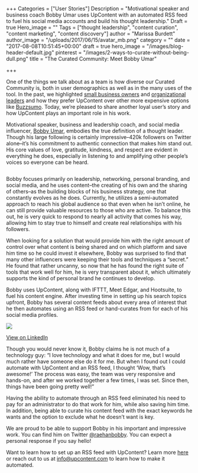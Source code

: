 +++
Categories = ["User Stories"]
Description = "Motivational speaker and business coach Bobby Umar uses UpContent with an automated RSS feed to fuel his social media accounts and build his thought leadership."
Draft = true
Hero_image = ""
Tags = ["thought leadership", "content curation", "content marketing", "content discovery"]
author = "Marissa Burdett"
author_image = "/uploads/2017/06/15/avatar_mb.png"
category = ""
date = "2017-08-08T10:51:45+00:00"
draft = true
hero_image = "/images/blog-header-default.jpg"
pinterest = "/images/2-ways-to-curate-without-being-dull.png"
title = "The Curated Community: Meet Bobby Umar"

+++


One of the things we talk about as a team is how diverse our Curated Community is, both in user demographics as well as in the many uses of the tool. In the past, we highlighted [small business owners](https://upcontent.com/post/buzzsumo-alternative/) and [organizational leaders](https://upcontent.com/post/curated-community-jim-mckenzie/) and how they prefer UpContent over other more expensive options like [Buzzsumo](https://upcontent.com/post/buzzsumo-alternative/). Today, we’re pleased to share another loyal user’s story and how UpContent plays an important role in his work.

Motivational speaker, business and leadership coach, and social media influencer, [Bobby Umar](https://twitter.com/raehanbobby), embodies the true definition of a thought leader. Though his large following is certainly impressive–420k followers on Twitter alone–it’s his commitment to authentic connection that makes him stand out. His core values of love, gratitude, kindness, and respect are evident in everything he does, especially in listening to and amplifying other people’s voices so everyone can be heard.

<img src="/uploads/2017/08/14/Group%204.png" alt="" class=" forestry--none forestry--none" style="float: none;">

Bobby focuses primarily on leadership, networking, personal branding, and social media, and he uses content–the creating of his own and the sharing of others–as the building blocks of his business strategy, one that constantly evolves as he does. Currently, he utilizes a semi-automated approach to reach his global audience so that even when he isn’t online, he can still provide valuable resources to those who are active. To balance this out, he is very quick to respond to nearly all activity that comes his way, allowing him to stay true to himself and create real relationships with his followers.

When looking for a solution that would provide him with the right amount of control over what content is being shared and on which platform and save him time so he could invest it elsewhere, Bobby was surprised to find that many other influencers were keeping their tools and techniques a “secret.” He found that rather uncanny, so now that he has found the right suite of tools that work well for him, he is very transparent about it, which ultimately supports the kind of personal brand he continues to develop.

Bobby uses UpContent, along with IFTTT, Meet Edgar, and Hootsuite, to fuel his content engine. After investing time in setting up his search topics upfront, Bobby has several content feeds about every area of interest that he then automates using an RSS feed or hand-curates from for each of his social media profiles.

<img src="/uploads/2017/08/14/Screen%20Shot%202017-08-14%20at%209.38.02%20AM.png" class=" forestry--none forestry--none forestry--none forestry--none" style="float: none;">

[View on LinkedIn](https://www.linkedin.com/feed/update/urn:li:activity:6281513783416410112/)

Though you would never know it, Bobby claims he is not much of a technology guy: “I love technology and what it does for me, but I would much rather have someone else do it for me. But when I found out I could automate with UpContent and an RSS feed, I thought ‘Wow, that’s awesome!’ The process was easy, the team was very responsive and hands-on, and after we worked together a few times, I was set. Since then, things have been going pretty well!”

Having the ability to automate through an RSS feed eliminated his need to pay for an administrator to do that work for him, while also saving him time. In addition, being able to curate his content feed with the exact keywords he wants and the option to exclude what he doesn’t want is key.

We are proud to be able to support Bobby in his important and impressive work. You can find him on Twitter [@raehanbobby](https://twitter.com/raehanbobby). You can expect a personal response if you say hello!

Want to learn how to set up an RSS feed with UpContent? Learn more [here](http://learn.upcontent.com/article/LL1v4fDFJL-add-topic-to-rss) or reach out to us at info@upcontent.com to learn how to make it automated.